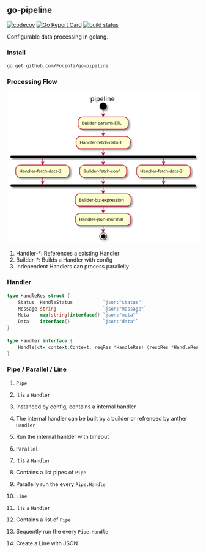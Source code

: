 go-pipeline
------
[![codecov](https://codecov.io/gh/Focinfi/go-pipeline/branch/master/graph/badge.svg)](https://codecov.io/gh/Focinfi/go-pipeline)
[![Go Report Card](https://goreportcard.com/badge/github.com/Focinfi/go-pipeline)](https://goreportcard.com/report/github.com/Focinfi/go-pipeline)
[![build status](https://travis-ci.com/Focinfi/go-pipeline.svg?branch=master)](https://circleci.com/Focinfi/go-pipeline)

Configurable data processing in golang. 


### Install
```bash
go get github.com/Focinfi/go-pipeline
```

### Processing Flow
![processing_flow](.github/pipeline.svg)

1. Handler-*: References a existing Handler
2. Builder-*: Builds a Handler with config
3. Independent Handlers can process parallelly

### Handler
```go
type HandleRes struct {
	Status  HandleStatus           `json:"status"`
	Message string                 `json:"message"`
	Meta    map[string]interface{} `json:"meta"`
	Data    interface{}            `json:"data"`
}

type Handler interface {
	Handle(ctx context.Context, reqRes *HandleRes) (respRes *HandleRes, err error)
}
```

### Pipe / Parallel / Line
1. `Pipe` 
  1. It is a `Handler`
  1. Instanced by config, contains a internal handler
  2. The internal handler can be built by a builder or refrenced by anther `Handler`
  3. Run the internal hanlder with timeout

2. `Parallel`
  1. It is a `Handler`
  1. Contains a list pipes of `Pipe`
  1. Parallelly run the every `Pipe.Handle`

3. `Line`
  1. It is a `Handler`
  1. Contains a list of `Pipe`
  1. Sequently run the every `Pipe.Handle`
  1. Create a Line with JSON